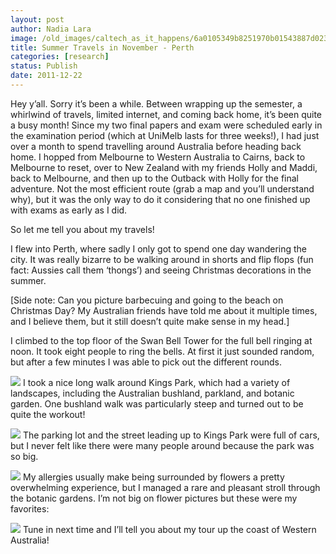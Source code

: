 ```yaml
---
layout: post
author: Nadia Lara
image: /old_images/caltech_as_it_happens/6a0105349b8251970b01543887d023970c.jpg
title: Summer Travels in November - Perth
categories: [research]
status: Publish
date: 2011-12-22
---
```



Hey y’all. Sorry it’s been a while. Between wrapping up the semester, a whirlwind of travels, limited internet, and coming back home, it’s been quite a busy month! Since my two final papers and exam were scheduled early in the examination period (which at UniMelb lasts for three weeks!), I had just over a month to spend travelling around Australia before heading back home. I hopped from Melbourne to Western Australia to Cairns, back to Melbourne to reset, over to New Zealand with my friends Holly and Maddi, back to Melbourne, and then up to the Outback with Holly for the final adventure. Not the most efficient route (grab a map and you’ll understand why), but it was the only way to do it considering that no one finished up with exams as early as I did.

So let me tell you about my travels!

I flew into Perth, where sadly I only got to spend one day wandering the city. It was really bizarre to be walking around in shorts and flip flops (fun fact: Aussies call them ‘thongs’) and seeing Christmas decorations in the summer.

[Side note: Can you picture barbecuing and going to the beach on Christmas Day? My Australian friends have told me about it multiple times, and I believe them, but it still doesn’t quite make sense in my head.]

I climbed to the top floor of the Swan Bell Tower for the full bell ringing at noon. It took eight people to ring the bells. At first it just sounded random, but after a few minutes I was able to pick out the different rounds.


![](/old_images/caltech_as_it_happens/6a0105349b8251970b0162fe0976d8970d.jpg)
I took a nice long walk around Kings Park, which had a variety of landscapes, including the Australian bushland, parkland, and botanic garden. One bushland walk was particularly steep and turned out to be quite the workout!

![](/old_images/caltech_as_it_happens/6a0105349b8251970b0162fe097b3e970d.jpg)
The parking lot and the street leading up to Kings Park were full of cars, but I never felt like there were many people around because the park was so big.


![](/old_images/caltech_as_it_happens/6a0105349b8251970b01675efdc938970b.jpg)
My allergies usually make being surrounded by flowers a pretty overwhelming experience, but I managed a rare and pleasant stroll through the botanic gardens. I’m not big on flower pictures but these were my favorites:

![](/old_images/caltech_as_it_happens/6a0105349b8251970b0162fe09c0ad970d.jpg)
Tune in next time and I’ll tell you about my tour up the coast of Western Australia!

